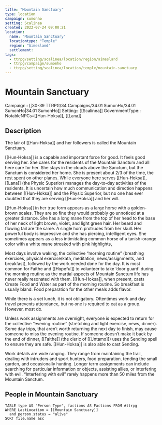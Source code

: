 ```yaml
---
title: "Mountain Sanctuary"
type: location
campaign: sumonho
setting: Scalinea
created: 2022-07-24 09:00:21
location:
  name: "Mountain Sanctuary"
  locationtype: "Temple"
  region: "Aimesland"
  settlement: 
tags:
  - ttrpg/setting/scalinea/location/region/aimesland
  - ttrpg/campaign/sumonho
  - ttrpg/setting/scalinea/location/temple/mountain-sanctuary
---
```

# Mountain Sanctuary

Campaign:: [[30-39 TTRPG/34 Campaigns/34.01 SumonHo/34.01 SumonHo|34.01 SumonHo]]
Setting:: [[Scalinea]]
GovernmentType::
NotableNPCs::[[Hun-Hoksa]], [[Lana]]

## Description

The lair of [[Hun-Hoksa]] and her followers is called the Mountain Sanctuary.

[[Hun-Hoksa]] is a capable and important force for good. It feels good serving her. She cares for the residents of the Mountain Sanctum and all here care for her. She stays in the clouds above the Sanctum, but the Sanctum is considered her home. She is present about 2/3 of the time, the rest spent on other planes. While everyone here serves [[Hun-Hoksa]], [[Lana]] (the Physic Superior) manages the day-to-day activities of the residents. It is uncertain how much communication and direction happens between [[Hun-Hoksa]] and the Physic Superior, but no one has ever doubted that they are serving [[Hun-Hoksa]] and her will.

[[Hun-Hoksa]] in her true form appears as a large horse with a golden-brown scales. They are so fine they would probably go unnoticed at a greater distance. She has a long mane from the top of her head to the base of her neck of light brown, violet, and light green hair. Her beard and flowing tail are the same. A single horn protrudes from her skull. Her powerful body is impressive and she has piercing, intelligent eyes. She sometimes appears as a less intimidating common horse of a tanish-orange color with a white mane streaked with pink highlights,

Most days involve waking, the collective “morning routine” (breathing exercises, physical exercise/kata, meditation, news/assignments, and breakfast), followed by the work needed done for the day. It is most common for Faithe and [[Hopeful]] to volunteer to take ‘door guard’ during the morning routine as the martial aspects of Mountain Sanctum life has never really resonated with them. [[Hun-Hoksa]], when present, casts Create Food and Water as part of the morning routine. So breakfast is usually bland. Food preparation for the other meals adds flavor.

While there is a set lunch, it is not obligatory. Oftentimes work and day travel prevents attendance, but no one is required to eat as a group. However, most do.

Unless work assignments are overnight, everyone is expected to return for the collective “evening routine” (stretching and light exercise, news, dinner). Some day trips, that aren’t worth returning the next day to finish, may cause someone to miss the evening routine. If someone doesn’t make it back by the end of dinner, [[Faithe]] (the cleric of [[Untamo]]) uses the Sending spell to ensure they are safe. [[Hun-Hoksa]] is also able to cast Sending.

Work details are wide ranging. They range from maintaining the trail, dealing with intruders and sport hunters, food preparation, tending the small garden, and occasionally hunting. Longer term assignments can include searching for particular information or objects, assisting allies, or interfering with evil. “Interfering with evil” rarely happens more than 50 miles from the Mountain Sanctum.


## People in Mountain Sanctuary

```dataview
TABLE type AS "Person Type", factions AS Factions FROM #ttrpg 
WHERE LastLocation = [[Mountain Sanctuary]]
  and person.status = "alive"
SORT file.name asc
```



